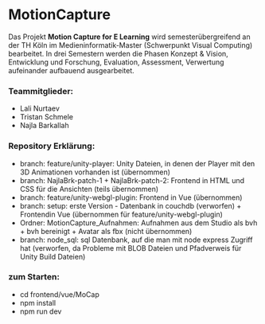 # MotionCapture
Das Projekt <b>Motion Capture for E Learning</b> wird semesterübergreifend an der TH Köln im Medieninformatik-Master (Schwerpunkt Visual Computing) bearbeitet. In drei Semestern werden die Phasen Konzept & Vision, Entwicklung und Forschung, Evaluation, Assessment, Verwertung aufeinander aufbauend ausgearbeitet.

### Teammitglieder:

* Lali Nurtaev
* Tristan Schmele
* Najla Barkallah


### Repository Erklärung:

* branch: feature/unity-player: Unity Dateien, in denen der Player mit den 3D Animationen vorhanden ist (übernommen)
* branch: NajlaBrk-patch-1 + NajlaBrk-patch-2: Frontend in HTML und CSS für die Ansichten (teils übernommen)
* branch: feature/unity-webgl-plugin: Frontend in Vue (übernommen)
* branch: setup: erste Version - Datenbank in couchdb (verworfen) + Frontendin Vue (übernommen für feature/unity-webgl-plugin)
* Ordner: MotionCapture_Aufnahmen: Aufnahmen aus dem Studio als bvh + bvh bereinigt + Avatar als fbx (nicht übernommen)
* branch: node_sql: sql Datenbank, auf die man mit node express Zugriff hat (verworfen, da Probleme mit BLOB Dateien und Pfadverweis für Unity Build Dateien)


### zum Starten:
* cd frontend/vue/MoCap
* npm install
* npm run dev
